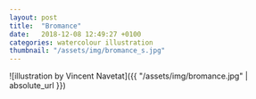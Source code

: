 ```yaml
---
layout: post
title:  "Bromance"
date:   2018-12-08 12:49:27 +0100
categories: watercolour illustration
thumbnail: "/assets/img/bromance_s.jpg"
---
```

![illustration by Vincent Navetat]({{ "/assets/img/bromance.jpg" | absolute_url }})
